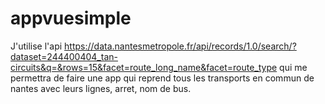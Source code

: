 # appvuesimple

J'utilise l'api https://data.nantesmetropole.fr/api/records/1.0/search/?dataset=244400404_tan-circuits&q=&rows=15&facet=route_long_name&facet=route_type
qui me permettra de faire une app qui reprend tous les transports en commun de nantes avec leurs lignes, arret, nom de bus.
